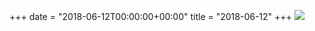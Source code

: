 +++
date = "2018-06-12T00:00:00+00:00"
title = "2018-06-12"
+++
<img class="img-fluid" src="/2018-06-12.jpg" />
